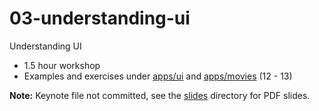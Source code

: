 # 03-understanding-ui

Understanding UI

- 1.5 hour workshop
- Examples and exercises under [apps/ui](/apps/ui) and [apps/movies](/apps/movies) (12 - 13)

**Note:** Keynote file not committed, see the [slides](/slides) directory for PDF slides.